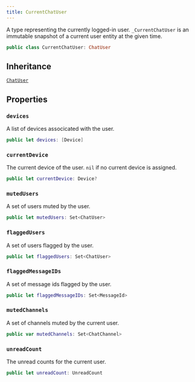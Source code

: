 ```yaml
---
title: CurrentChatUser
---
```


A type representing the currently logged-in user. `_CurrentChatUser` is an immutable snapshot of a current user entity at
the given time.

``` swift
public class CurrentChatUser: ChatUser 
```

## Inheritance

[`ChatUser`](../chat-user)

## Properties

### `devices`

A list of devices associcated with the user.

``` swift
public let devices: [Device]
```

### `currentDevice`

The current device of the user. `nil` if no current device is assigned.

``` swift
public let currentDevice: Device?
```

### `mutedUsers`

A set of users muted by the user.

``` swift
public let mutedUsers: Set<ChatUser>
```

### `flaggedUsers`

A set of users flagged by the user.

``` swift
public let flaggedUsers: Set<ChatUser>
```

> 

### `flaggedMessageIDs`

A set of message ids flagged by the user.

``` swift
public let flaggedMessageIDs: Set<MessageId>
```

> 

### `mutedChannels`

A set of channels muted by the current user.

``` swift
public var mutedChannels: Set<ChatChannel> 
```

> 

### `unreadCount`

The unread counts for the current user.

``` swift
public let unreadCount: UnreadCount
```
